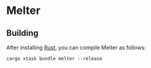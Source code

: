 # Melter

## Building

After installing [Rust](https://rustup.rs/), you can compile Melter as follows:

```shell
cargo xtask bundle melter --release
```

